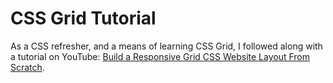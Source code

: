 # CSS Grid Tutorial

As a CSS refresher, and a means of learning CSS Grid, I followed along with a tutorial on YouTube: [Build a Responsive Grid CSS Website Layout From Scratch](https://www.youtube.com/watch?v=moBhzSC455o).
